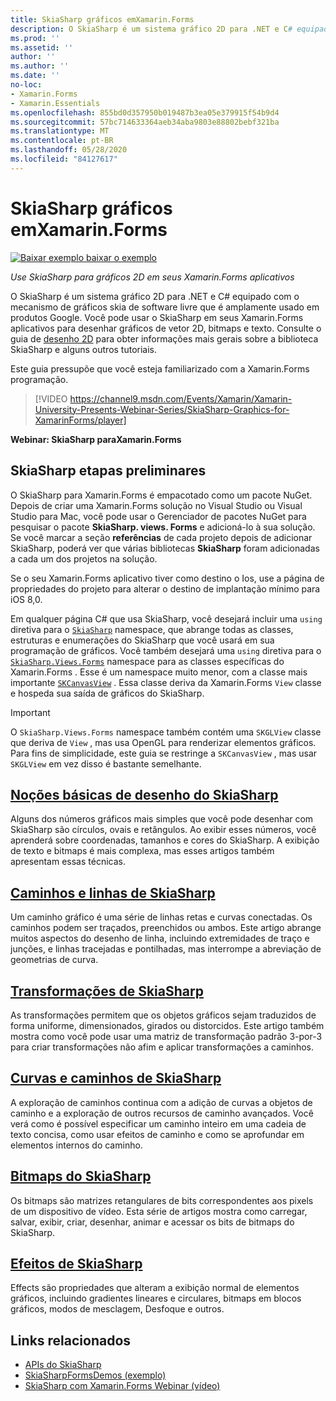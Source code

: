 ```yaml
---
title: SkiaSharp gráficos emXamarin.Forms
description: O SkiaSharp é um sistema gráfico 2D para .NET e C# equipado com o mecanismo de gráficos skia de software livre que é amplamente usado em produtos Google. Este guia explica como usar o SkiaSharp para gráficos 2D em seus Xamarin.Forms aplicativos.
ms.prod: ''
ms.assetid: ''
author: ''
ms.author: ''
ms.date: ''
no-loc:
- Xamarin.Forms
- Xamarin.Essentials
ms.openlocfilehash: 855bd0d357950b019487b3ea05e379915f54b9d4
ms.sourcegitcommit: 57bc714633364aeb34aba9803e88802bebf321ba
ms.translationtype: MT
ms.contentlocale: pt-BR
ms.lasthandoff: 05/28/2020
ms.locfileid: "84127617"
---
```

# <a name="skiasharp-graphics-in-xamarinforms"></a>SkiaSharp gráficos emXamarin.Forms

[![Baixar exemplo ](~/media/shared/download.png) baixar o exemplo](https://docs.microsoft.com/samples/xamarin/xamarin-forms-samples/skiasharpforms-demos)

_Use SkiaSharp para gráficos 2D em seus Xamarin.Forms aplicativos_

O SkiaSharp é um sistema gráfico 2D para .NET e C# equipado com o mecanismo de gráficos skia de software livre que é amplamente usado em produtos Google. Você pode usar o SkiaSharp em seus Xamarin.Forms aplicativos para desenhar gráficos de vetor 2D, bitmaps e texto. Consulte o guia de [desenho 2D](~/graphics-games/skiasharp/index.md) para obter informações mais gerais sobre a biblioteca SkiaSharp e alguns outros tutoriais.

Este guia pressupõe que você esteja familiarizado com a Xamarin.Forms programação.

> [!VIDEO https://channel9.msdn.com/Events/Xamarin/Xamarin-University-Presents-Webinar-Series/SkiaSharp-Graphics-for-XamarinForms/player]

**Webinar: SkiaSharp paraXamarin.Forms**

## <a name="skiasharp-preliminaries"></a>SkiaSharp etapas preliminares

O SkiaSharp para Xamarin.Forms é empacotado como um pacote NuGet. Depois de criar uma Xamarin.Forms solução no Visual Studio ou Visual Studio para Mac, você pode usar o Gerenciador de pacotes NuGet para pesquisar o pacote **SkiaSharp. views. Forms** e adicioná-lo à sua solução. Se você marcar a seção **referências** de cada projeto depois de adicionar SkiaSharp, poderá ver que várias bibliotecas **SkiaSharp** foram adicionadas a cada um dos projetos na solução.

Se o seu Xamarin.Forms aplicativo tiver como destino o Ios, use a página de propriedades do projeto para alterar o destino de implantação mínimo para iOS 8,0.

Em qualquer página C# que usa SkiaSharp, você desejará incluir uma `using` diretiva para o [`SkiaSharp`](xref:SkiaSharp) namespace, que abrange todas as classes, estruturas e enumerações do SkiaSharp que você usará em sua programação de gráficos. Você também desejará uma `using` diretiva para o [`SkiaSharp.Views.Forms`](xref:SkiaSharp.Views.Forms) namespace para as classes específicas do Xamarin.Forms . Esse é um namespace muito menor, com a classe mais importante [`SKCanvasView`](xref:SkiaSharp.Views.Forms.SKCanvasView) . Essa classe deriva da Xamarin.Forms `View` classe e hospeda sua saída de gráficos do SkiaSharp.

> [!IMPORTANT]
> O `SkiaSharp.Views.Forms` namespace também contém uma `SKGLView` classe que deriva de `View` , mas usa OpenGL para renderizar elementos gráficos. Para fins de simplicidade, este guia se restringe a `SKCanvasView` , mas usar `SKGLView` em vez disso é bastante semelhante.

## <a name="skiasharp-drawing-basics"></a>[Noções básicas de desenho do SkiaSharp](basics/index.md)

Alguns dos números gráficos mais simples que você pode desenhar com SkiaSharp são círculos, ovais e retângulos. Ao exibir esses números, você aprenderá sobre coordenadas, tamanhos e cores do SkiaSharp. A exibição de texto e bitmaps é mais complexa, mas esses artigos também apresentam essas técnicas.

## <a name="skiasharp-lines-and-paths"></a>[Caminhos e linhas de SkiaSharp](paths/index.md)

Um caminho gráfico é uma série de linhas retas e curvas conectadas. Os caminhos podem ser traçados, preenchidos ou ambos. Este artigo abrange muitos aspectos do desenho de linha, incluindo extremidades de traço e junções, e linhas tracejadas e pontilhadas, mas interrompe a abreviação de geometrias de curva.

## <a name="skiasharp-transforms"></a>[Transformações de SkiaSharp](transforms/index.md)

As transformações permitem que os objetos gráficos sejam traduzidos de forma uniforme, dimensionados, girados ou distorcidos. Este artigo também mostra como você pode usar uma matriz de transformação padrão 3-por-3 para criar transformações não afim e aplicar transformações a caminhos.

## <a name="skiasharp-curves-and-paths"></a>[Curvas e caminhos de SkiaSharp](curves/index.md)

A exploração de caminhos continua com a adição de curvas a objetos de caminho e a exploração de outros recursos de caminho avançados. Você verá como é possível especificar um caminho inteiro em uma cadeia de texto concisa, como usar efeitos de caminho e como se aprofundar em elementos internos do caminho.

## <a name="skiasharp-bitmaps"></a>[Bitmaps do SkiaSharp](bitmaps/index.md)

Os bitmaps são matrizes retangulares de bits correspondentes aos pixels de um dispositivo de vídeo. Esta série de artigos mostra como carregar, salvar, exibir, criar, desenhar, animar e acessar os bits de bitmaps do SkiaSharp.

## <a name="skiasharp-effects"></a>[Efeitos de SkiaSharp](effects/index.md)

Effects são propriedades que alteram a exibição normal de elementos gráficos, incluindo gradientes lineares e circulares, bitmaps em blocos gráficos, modos de mesclagem, Desfoque e outros.

## <a name="related-links"></a>Links relacionados

- [APIs do SkiaSharp](https://docs.microsoft.com/dotnet/api/skiasharp)
- [SkiaSharpFormsDemos (exemplo)](https://docs.microsoft.com/samples/xamarin/xamarin-forms-samples/skiasharpforms-demos)
- [SkiaSharp com Xamarin.Forms Webinar (vídeo)](https://channel9.msdn.com/Events/Xamarin/Xamarin-University-Presents-Webinar-Series/SkiaSharp-Graphics-for-XamarinForms)
